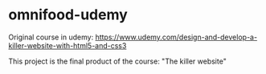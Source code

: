 # omnifood-udemy

Original course in udemy: https://www.udemy.com/design-and-develop-a-killer-website-with-html5-and-css3

This project is the final product of the course: "The killer website"